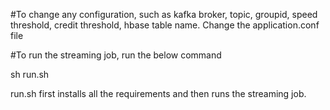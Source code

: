 #To change any configuration, such as kafka broker, topic, groupid, speed threshold, credit threshold, hbase table name. Change the application.conf file



#To run the streaming job, run the below command

sh run.sh

run.sh first installs all the requirements and then runs the streaming job.